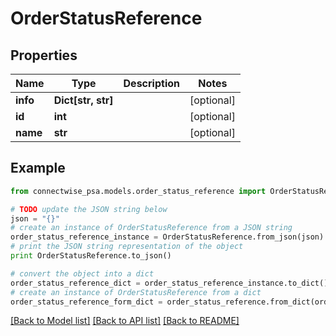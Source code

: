 # OrderStatusReference


## Properties
Name | Type | Description | Notes
------------ | ------------- | ------------- | -------------
**info** | **Dict[str, str]** |  | [optional] 
**id** | **int** |  | [optional] 
**name** | **str** |  | [optional] 

## Example

```python
from connectwise_psa.models.order_status_reference import OrderStatusReference

# TODO update the JSON string below
json = "{}"
# create an instance of OrderStatusReference from a JSON string
order_status_reference_instance = OrderStatusReference.from_json(json)
# print the JSON string representation of the object
print OrderStatusReference.to_json()

# convert the object into a dict
order_status_reference_dict = order_status_reference_instance.to_dict()
# create an instance of OrderStatusReference from a dict
order_status_reference_form_dict = order_status_reference.from_dict(order_status_reference_dict)
```
[[Back to Model list]](../README.md#documentation-for-models) [[Back to API list]](../README.md#documentation-for-api-endpoints) [[Back to README]](../README.md)


